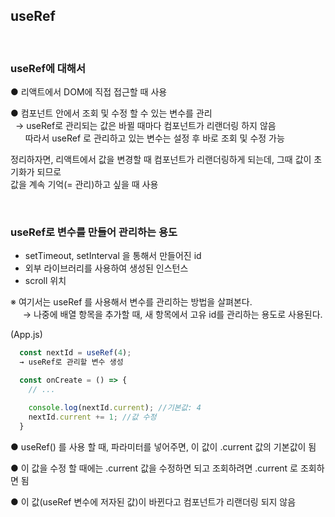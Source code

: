 ## useRef

<br>

### useRef에 대해서

● 리액트에서 DOM에 직접 접근할 때 사용

● 컴포넌트 안에서 조회 및 수정 할 수 있는 변수를 관리  
&nbsp; → useRef로 관리되는 값은 바뀔 때마다 컴포넌트가 리랜더링 하지 않음  
&nbsp;&nbsp;&nbsp;&nbsp;&nbsp; 따라서 useRef 로 관리하고 있는 변수는 설정 후
바로 조회 및 수정 가능

정리하자면, 리액트에서 값을 변경할 때 컴포넌트가 리랜더링하게 되는데, 그때 값이
초기화가 되므로   
값을 계속 기억(= 관리)하고 싶을 때 사용

<br>

### useRef로 변수를 만들어 관리하는 용도

- setTimeout, setInterval 을 통해서 만들어진 id
- 외부 라이브러리를 사용하여 생성된 인스턴스
- scroll 위치

※ 여기서는 useRef 를 사용해서 변수를 관리하는
방법을 살펴본다.  
&nbsp;&nbsp;&nbsp;&nbsp; → 나중에 배열 항목을 추가할 때, 새 항목에서 고유 id를 관리하는 용도로 사용된다.

(App.js)

```javascript
  const nextId = useRef(4);
  → useRef로 관리할 변수 생성

  const onCreate = () => {
    // ...

    console.log(nextId.current); //기본값: 4
    nextId.current += 1; //값 수정
  }
```

● useRef() 를 사용 할 때, 파라미터를 넣어주면, 이 값이 .current 값의 기본값이 됨

● 이 값을 수정 할 때에는 .current 값을 수정하면 되고 조회하려면
.current 로 조회하면 됨

● 이 값(useRef 변수에 저자된 값)이 바뀐다고 컴포넌트가 리랜더링 되지 않음
